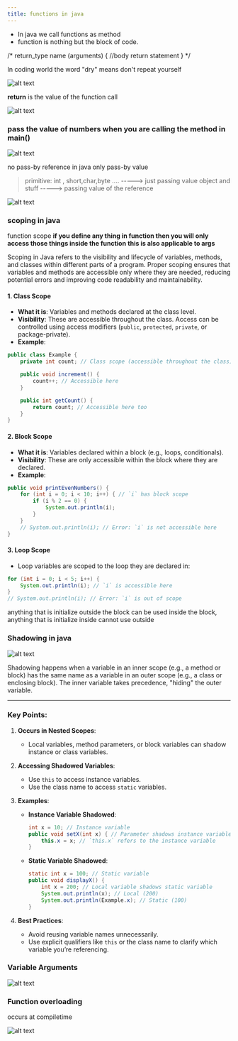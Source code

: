 ```yaml
---
title: functions in java
---
```


- In java we call functions as method
- function is nothing but the block of code. 



/*
return_type name (arguments) {
	//body
	return statement
}
*/



In coding world the word "dry" means don't repeat yourself

![alt text](Pastedimage20241118150649.png)

**return** is the value of the function call  

![alt text](Pastedimage20241118150856.png)





### pass the value of numbers when you are calling the method in main()

![alt text](Pastedimage20241118154907.png)


no pass-by reference in java only pass-by value

> primitive: int , short,char,byte ....  -----> just passing value
   object and stuff -----> passing value of the reference

![alt text](Pastedimage20241118175747.png)



### scoping in java

function scope
**if you define any thing in function then you will only access those things inside the function**
**this is also applicable to args**

Scoping in Java refers to the visibility and lifecycle of variables, methods, and classes within different parts of a program. Proper scoping ensures that variables and methods are accessible only where they are needed, reducing potential errors and improving code readability and maintainability.


#### **1. Class Scope**

- **What it is**: Variables and methods declared at the class level.
- **Visibility**: These are accessible throughout the class. Access can be controlled using access modifiers (`public`, `protected`, `private`, or package-private).
- **Example**:

```java
public class Example {
    private int count; // Class scope (accessible throughout the class)

    public void increment() {
        count++; // Accessible here
    }

    public int getCount() {
        return count; // Accessible here too
    }
}

```



#### **2. Block Scope**

- **What it is**: Variables declared within a block (e.g., loops, conditionals).
- **Visibility**: These are only accessible within the block where they are declared.
- **Example**:

```java
public void printEvenNumbers() {
    for (int i = 0; i < 10; i++) { // `i` has block scope
        if (i % 2 == 0) {
            System.out.println(i);
        }
    }
    // System.out.println(i); // Error: `i` is not accessible here
}

```
#### **3. Loop Scope**

- Loop variables are scoped to the loop they are declared in:
```java
for (int i = 0; i < 5; i++) {
    System.out.println(i); // `i` is accessible here
}
// System.out.println(i); // Error: `i` is out of scope

```



anything that is initialize outside the block can be used inside the block, anything that is initialize inside cannot use outside


### Shadowing in java

![alt text](Pastedimage20241118183209.png)

Shadowing happens when a variable in an inner scope (e.g., a method or block) has the same name as a variable in an outer scope (e.g., a class or enclosing block). The inner variable takes precedence, "hiding" the outer variable.

---

### **Key Points:**
1. **Occurs in Nested Scopes**:
   - Local variables, method parameters, or block variables can shadow instance or class variables.

2. **Accessing Shadowed Variables**:
   - Use `this` to access instance variables.
   - Use the class name to access `static` variables.

3. **Examples**:
   - **Instance Variable Shadowed**:
     ```java
     int x = 10; // Instance variable
     public void setX(int x) { // Parameter shadows instance variable
         this.x = x; // `this.x` refers to the instance variable
     }
     ```
   - **Static Variable Shadowed**:
     ```java
     static int x = 100; // Static variable
     public void displayX() {
         int x = 200; // Local variable shadows static variable
         System.out.println(x); // Local (200)
         System.out.println(Example.x); // Static (100)
     }
     ```

4. **Best Practices**:
   - Avoid reusing variable names unnecessarily.
   - Use explicit qualifiers like `this` or the class name to clarify which variable you’re referencing.


### Variable Arguments 

![alt text](Pastedimage20241118183745.png)



### Function overloading

occurs at compiletime

![alt text](Pastedimage20241118184020.png)
 














